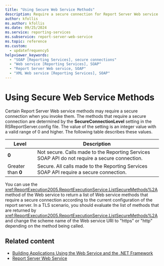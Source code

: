 ```yaml
---
title: "Using Secure Web Service Methods"
description: Require a secure connection for Report Server Web service methods with the SecureConnectionLevel setting in the RSReportServer configuration file.
author: kfollis
ms.author: kfollis
ms.date: 09/25/2024
ms.service: reporting-services
ms.subservice: report-server-web-service
ms.topic: reference
ms.custom:
  - updatefrequency5
helpviewer_keywords:
  - "SOAP [Reporting Services], secure connections"
  - "Web service [Reporting Services], SOAP"
  - "Report Server Web service, SOAP"
  - "XML Web service [Reporting Services], SOAP"
---
```

# Using Secure Web Service Methods
  Certain Report Server Web service methods may require a secure connection when you invoke them. The methods that require a secure connection are determined by the **SecureConnectionLevel** setting in the RSReportServer.config file. The value of the setting is an integer value with a valid range of 0 and higher. The following table describes these values.  
  
|Level|Description|  
|-----------|-----------------|  
|**0**|Not secure. Calls made to the Reporting Services SOAP API do not require a secure connection.|  
|Greater than **0**|Secure. All calls made to the Reporting Services SOAP API require a secure connection.|  
  
 You can use the <xref:ReportExecution2005.ReportExecutionService.ListSecureMethods%2A> method of the Web service to return a list of Web service methods that require a secure connection according to the current configuration of the report server. In a TLS scenario, you should evaluate the list of methods that are returned by <xref:ReportExecution2005.ReportExecutionService.ListSecureMethods%2A> and change the scheme name of the Web service URI to "https" or "http" depending on the method being called.  
  
## Related content

- [Building Applications Using the Web Service and the .NET Framework](../../../reporting-services/report-server-web-service/net-framework/building-applications-using-the-web-service-and-the-net-framework.md)
- [Report Server Web Service](../../../reporting-services/report-server-web-service/report-server-web-service.md)
